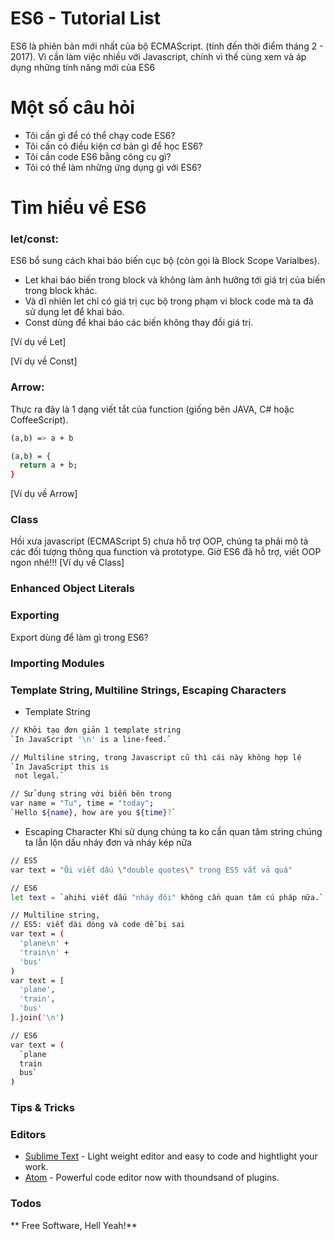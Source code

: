 # ES6 - Tutorial List

ES6 là phiên bản mới nhất của bộ ECMAScript.
(tính đến thời điểm tháng 2 - 2017). Vì cần làm việc nhiều với Javascript, chính vì thế cùng xem và áp dụng những tính năng mới của ES6

# Một số câu hỏi
* Tôi cần gì để có thể chạy code ES6?
* Tôi cần có điều kiện cơ bản gì để học ES6?
* Tôi cần code ES6 bằng công cụ gì?
* Tôi có thể làm những ứng dụng gì với ES6?

# Tìm hiểu về ES6
### let/const:
ES6 bổ sung cách khai báo biến cục bộ (còn gọi là Block Scope Varialbes).
* Let khai báo biến trong block và không làm ảnh hưởng tới giá trị của biến trong block khác.
* Và dĩ nhiên let chỉ có giá trị cục bộ trong phạm vi block code mà ta đã sử dụng let để khai báo.
* Const dùng để khai báo các biến không thay đồi giá trị.

[Ví dụ về Let]

[Ví dụ về Const]

### Arrow:
Thực ra đây là 1 dạng viết tắt của function (giống bên JAVA, C# hoặc CoffeeScript).

```sh
(a,b) => a + b
```

```sh
(a,b) = {
  return a + b;
}
```

[Ví dụ về Arrow]

### Class
Hồi xưa javascript (ECMAScript 5) chưa hỗ trợ OOP, chúng ta phải mô tả các đối tượng thông qua function và prototype.
Giờ ES6 đã hỗ trợ, viết OOP ngon nhé!!!
[Ví dụ về Class]

### Enhanced Object Literals
### Exporting
Export dùng để làm gì trong ES6?
### Importing Modules
### Template String, Multiline Strings, Escaping Characters

* Template String

```sh
// Khởi tạo đơn giản 1 template string
`In JavaScript '\n' is a line-feed.`
```

```sh
// Multiline string, trong Javascript cũ thì cái này không hợp lệ
`In JavaScript this is
 not legal.`
```

```sh
// Sử dụng string với biến bên trong
var name = "Tu", time = "today";
`Hello ${name}, how are you ${time}?`
```

* Escaping Character
Khi sử dụng chúng ta ko cần quan tâm string chúng ta lẫn lộn dấu nháy đơn và nháy kép nữa

```sh
// ES5
var text = "Ôi viết dấu \"double quotes\" trong ES5 vất vả quá"

// ES6
let text = `ahihi viết dấu "nháy đôi" không cần quan tâm cú pháp nữa.`

```

```sh
// Multiline string,
// ES5: viết dài dòng và code dễ bị sai
var text = (
  'plane\n' +
  'train\n' +
  'bus'
)
var text = [
  'plane',
  'train',
  'bus'
].join('\n')

// ES6
var text = (
  `plane
  train
  bus`
)
```
### Tips & Tricks

### Editors

* [Sublime Text] - Light weight editor and easy to code and hightlight your work.
* [Atom] - Powerful code editor now with thoundsand of plugins.

### Todos



** Free Software, Hell Yeah!**

[//]: # (These are reference links used in the body of this note and get stripped out when the markdown processor does its job. There is no need to format nicely because it shouldn't be seen. Thanks SO - http://stackoverflow.com/questions/4823468/store-comments-in-markdown-syntax)

   [Sublime Text]: <https://www.sublimetext.com/>
   [Atom]: <https://atom.io/>

